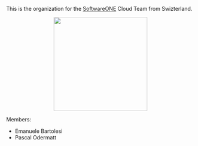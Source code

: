 This is the organization for the [SoftwareONE](https://www.softwareone.com) Cloud Team from Swizterland.

<p align="center">
<img height="250" src="https://c.tenor.com/lDbxrpY76bMAAAAd/yes-exactly.gif">
</p>

Members:
- Emanuele Bartolesi
- Pascal Odermatt
